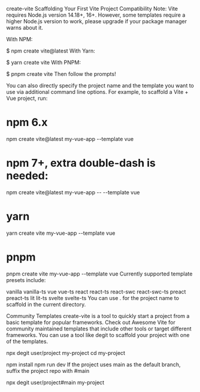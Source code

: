 create-vite
Scaffolding Your First Vite Project
Compatibility Note: Vite requires Node.js version 14.18+, 16+. However, some templates require a higher Node.js version to work, please upgrade if your package manager warns about it.

With NPM:

$ npm create vite@latest
With Yarn:

$ yarn create vite
With PNPM:

$ pnpm create vite
Then follow the prompts!

You can also directly specify the project name and the template you want to use via additional command line options. For example, to scaffold a Vite + Vue project, run:

# npm 6.x
npm create vite@latest my-vue-app --template vue

# npm 7+, extra double-dash is needed:
npm create vite@latest my-vue-app -- --template vue

# yarn
yarn create vite my-vue-app --template vue

# pnpm
pnpm create vite my-vue-app --template vue
Currently supported template presets include:

vanilla
vanilla-ts
vue
vue-ts
react
react-ts
react-swc
react-swc-ts
preact
preact-ts
lit
lit-ts
svelte
svelte-ts
You can use . for the project name to scaffold in the current directory.

Community Templates
create-vite is a tool to quickly start a project from a basic template for popular frameworks. Check out Awesome Vite for community maintained templates that include other tools or target different frameworks. You can use a tool like degit to scaffold your project with one of the templates.

npx degit user/project my-project
cd my-project

npm install
npm run dev
If the project uses main as the default branch, suffix the project repo with #main

npx degit user/project#main my-project
